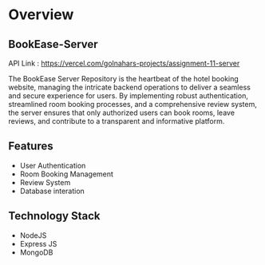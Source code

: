 # Overview
## BookEase-Server

API Link : https://vercel.com/golnahars-projects/assignment-11-server

The BookEase Server Repository is the heartbeat of the hotel booking website, managing the intricate backend operations to deliver a seamless and secure experience for users. By implementing robust authentication, streamlined room booking processes, and a comprehensive review system, the server ensures that only authorized users can book rooms, leave reviews, and contribute to a transparent and informative platform.

## Features
- User Authentication
- Room Booking Management
- Review System
- Database interation

## Technology Stack
- NodeJS
- Express JS
- MongoDB
